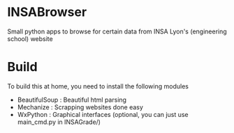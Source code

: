 # INSABrowser
Small python apps to browse for certain data from INSA Lyon's (engineering school) website

# Build
To build this at home, you need to install the following modules
- BeautifulSoup : Beautiful html parsing
- Mechanize     : Scrapping websites done easy
- WxPython      : Graphical interfaces (optional, you can just use main_cmd.py in INSAGrade/)
